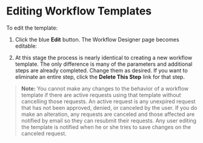 [title]: # (Editing Workflow Templates)
[tags]: # (XXX)
[priority]: # (70)

# Editing Workflow Templates

To edit the template:

1. Click the blue **Edit** button. The Workflow Designer page becomes editable:

1. At this stage the process is nearly identical to creating a new workflow template. The only difference is many of the parameters and additional steps are already completed. Change them as desired. If you want to eliminate an entire step, click the **Delete This Step** link for that step.

> **Note:** You cannot make any changes to the behavior of a workflow template if there are active requests using that template without cancelling those requests. An active request is any unexpired request that has not been approved, denied, or canceled by the user. If you do make an alteration, any requests are canceled and those affected are notified by email so they can resubmit their requests. Any user editing the template is notified when he or she tries to save changes on the canceled request.
